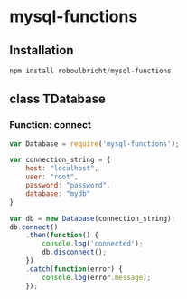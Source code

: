# mysql-functions

## Installation

```javascript
npm install roboulbricht/mysql-functions
```

## class TDatabase

### Function: connect

```javascript
var Database = require('mysql-functions');

var connection_string = {
    host: "localhost",
    user: "root",
    password: "password",
    database: "mydb"
}

var db = new Database(connection_string);
db.connect()
    .then(function() {
        console.log('connected');
        db.disconnect();
    })
    .catch(function(error) {
        console.log(error.message);
    });
```